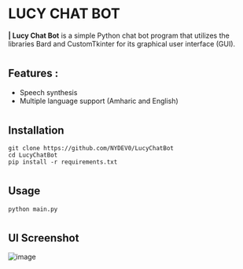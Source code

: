 # **LUCY CHAT BOT**
 **| Lucy Chat Bot** is a simple Python chat bot program that utilizes the libraries Bard and CustomTkinter for its graphical user interface (GUI).

#

## **Features :**
- Speech synthesis
- Multiple language support (Amharic and English)
 
#

## **Installation**
```
git clone https://github.com/NYDEV0/LucyChatBot
cd LucyChatBot
pip install -r requirements.txt
```
#

## **Usage**
```
python main.py
```
#

## **UI Screenshot**
![image](https://telegra.ph/file/649a0b503b7fed9b125ca.jpg)
